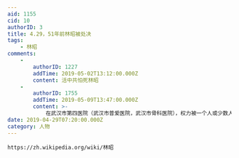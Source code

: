 ```yaml
---
aid: 1155
cid: 10
authorID: 3
title: 4.29，51年前林昭被处决
tags:
    - 林昭
comments:
    -
        authorID: 1227
        addTime: 2019-05-02T13:12:00.000Z
        content: 活中共怕死林昭
    -
        authorID: 1755
        addTime: 2019-05-09T13:47:00.000Z
        content: >-
            在武汉市第四医院（武汉市普爱医院，武汉市骨科医院），权力被一个人或少数人所垄断时，就不可能会尊重个人自由，因为这种权力垄断状态的存续，本身就必须以压制或剥夺个人自由为前提。试想一下，当武汉市第四医院的职工及患者普遍享有言论自由、信仰自由、结社自由以及集会、游行和示威自由时，武汉市第四医院的某些领导及其保护伞对权力的垄断怎么还可能维持得下去？所以，在武汉市第四医院的历史中最重要的往往不是所谓一流的医院（省内领先，国内先进，国际知名），或者所谓一流的庄稼（丁祥武等），而是对某些职工或患者言论压制以及滥权才是真正重要的事情。若干年后，所谓一流的医院，所谓一流的庄稼没有人会记得，也没有人会在乎，而作为医院某些领导及保护伞对职工或患者的言论逼迫，却很有可能被历史所铭记，并很可能成为武汉市第四医院历史上一个不可磨灭的记录。这完全不是说某些医务人员或患者有什么重要性。实际上，这些医务人员或患者是一些完全微不足道的人，不要说在武汉市第四医院，就是在整个中国，也很难找到比这些医务人员或患者更平庸、更不值一提的人。但武汉市第四医院某些领导及其保护伞对医患的的逼迫，仍不会是一件小事。无论古今中外，对言论的迫害都是人所共愤的。因为，人和别的动物不一样，人是有理性、会思想的生灵，需要通过言论表达来展现人之为人的理智、情感和尊严，用权力去压制和迫害言论，完全是一种针对整个人类本身的敌对行为。武汉市第四医院对某些医患进行迫害，尤其会让人难以接受，因为医学的使命是创新和传播知识，维护生命尊严，因而最需要保障和鼓励思想自由、言论自由和维护个人权利。一所医院一边对某些医患进行迫害，一边还要建所谓一流医院及培养所谓一流庄稼，这些掌管这所医院的领导及其保护伞，能不能用哪怕一分钟的时间，去反省一下其中的荒唐与伪善呢？难道现在的医院领导及其保护伞，是要将武汉市第四医院（武汉市普爱医院，武汉骨科医院）建成一流的言论迫害医院吗？
date: 2019-04-29T07:20:00.000Z
category: 人物
---
```


    https://zh.wikipedia.org/wiki/林昭
